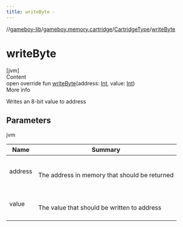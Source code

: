 ```yaml
---
title: writeByte -
---
```

//[gameboy-lib](../../index.md)/[gameboy.memory.cartridge](../index.md)/[CartridgeType](index.md)/[writeByte](write-byte.md)



# writeByte  
[jvm]  
Content  
open override fun [writeByte](write-byte.md)(address: [Int](https://kotlinlang.org/api/latest/jvm/stdlib/kotlin/-int/index.html), value: [Int](https://kotlinlang.org/api/latest/jvm/stdlib/kotlin/-int/index.html))  
More info  


Writes an 8-bit value to address



## Parameters  
  
jvm  
  
|  Name|  Summary| 
|---|---|
| <a name="gameboy.memory.cartridge/CartridgeType/writeByte/#kotlin.Int#kotlin.Int/PointingToDeclaration/"></a>address| <a name="gameboy.memory.cartridge/CartridgeType/writeByte/#kotlin.Int#kotlin.Int/PointingToDeclaration/"></a><br><br>The address in memory that should be returned<br><br>
| <a name="gameboy.memory.cartridge/CartridgeType/writeByte/#kotlin.Int#kotlin.Int/PointingToDeclaration/"></a>value| <a name="gameboy.memory.cartridge/CartridgeType/writeByte/#kotlin.Int#kotlin.Int/PointingToDeclaration/"></a><br><br>The value that should be written to address<br><br>
  
  



